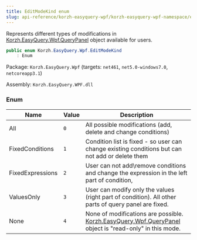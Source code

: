 ```yaml
---
title: EditModeKind enum
slug: api-reference/korzh-easyquery-wpf/korzh-easyquery-wpf-namespace/editmodekind-enum
---
```


Represents different types of modifications in [Korzh.EasyQuery.Wpf.QueryPanel](//easyquery/docs/api-reference/korzh-easyquery-wpf/korzh-easyquery-wpf-namespace/querypanel-class) object available for users.
```csharp
public enum Korzh.EasyQuery.Wpf.EditModeKind
    : Enum

```
Package: `Korzh.EasyQuery.Wpf` (targets: `net461`, `net5.0-windows7.0`, `netcoreapp3.1`)

Assembly: `Korzh.EasyQuery.WPF.dll`

### Enum

| Name | Value | Description | 
| --- | --- | --- | 
| All | `0` | All possible modifications (add, delete and change conditions) | 
| FixedConditions | `1` | Condition list is fixed - so user can change existing conditions but can not add or delete them | 
| FixedExpressions | `2` | User can not add\remove conditions and change the expression in the left part of condition, | 
| ValuesOnly | `3` | User can modify only the values (right part of condition). All other parts of query panel are fixed. | 
| None | `4` | None of modifications are possible. [Korzh.EasyQuery.Wpf.QueryPanel](//easyquery/docs/api-reference/korzh-easyquery-wpf/korzh-easyquery-wpf-namespace/querypanel-class) object  is "read-only" in this mode. |